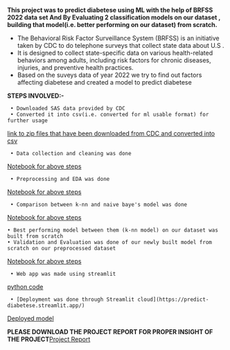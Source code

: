  **This project was to predict diabetese using ML with the help of BRFSS 2022 data set And By Evaluating 2 classification models on our dataset , building that model(i.e. better performing on our dataset) from scratch.**
 - The Behavioral Risk Factor Surveillance System (BRFSS) is an initiative taken by CDC to do telephone surveys that collect state data about U.S .
 - It is designed to collect state-specific data on various health-related behaviors among adults, including risk factors for chronic diseases, injuries, and preventive health practices.
 - Based on the suveys data of year 2022 we try to find out factors affecting diabetese and created a model to predict diabetese



 **STEPS INVOLVED:-**
 
	 • Downloaded SAS data provided by CDC
	 • Converted it into csv(i.e. converted for ml usable format) for further usage
[link to zip files that have been downloaded from CDC and converted into csv](https://github.com/Dipesh-Chaudhary/MLProjectDiabetesPredictionUsingBRFSS2022/tree/main/1%20ACCESSING%20SAS%20DATAS%20AND%20CONVERTING%20INTO%20CSV%20USING%20SAS%20STUDIO)



  
	 • Data collection and cleaning was done
[Notebook for above steps](https://github.com/Dipesh-Chaudhary/MLProjectDiabetesPredictionUsingBRFSS2022/blob/main/2%20Files%20of%20notebooks%20for%20different%20steps/1%20Data%20Collection%20and%20cleaning/22DataCollectionAndCleaning.ipynb)



  	 • Preprocessing and EDA was done
    
[Notebook for above steps](https://github.com/Dipesh-Chaudhary/MLProjectDiabetesPredictionUsingBRFSS2022/blob/main/2%20Files%20of%20notebooks%20for%20different%20steps/2%20Preprocessing%20With%20EDA/22PreprocessingAndEDA.ipynb)


    
	 • Comparison between k-nn and naive baye's model was done 
  [Notebook for above steps](https://github.com/Dipesh-Chaudhary/MLProjectDiabetesPredictionUsingBRFSS2022/blob/main/2%20Files%20of%20notebooks%20for%20different%20steps/3%20Model%20Selection/22Modelselection.ipynb)


  
  	• Best performing model between them (k-nn model) on our dataset was built from scratch
   	• Validation and Evaluation was done of our newly built model from scratch on our preprocessed dataset
[Notebook for above steps](https://github.com/Dipesh-Chaudhary/MLProjectDiabetesPredictionUsingBRFSS2022/blob/main/2%20Files%20of%20notebooks%20for%20different%20steps/4%20Model%20Building/22knnFromScratch.ipynb)
	

  

	 • Web app was made using streamlit 
[python code](https://github.com/Dipesh-Chaudhary/MLProjectDiabetesPredictionUsingBRFSS2022/blob/main/2%20Files%20of%20notebooks%20for%20different%20steps/5%20web%20app/DiabetesWebApp.py)

	 • [Deployment was done through Streamlit cloud](https://predict-diabetese.streamlit.app/)
  [Deployed model](https://predict-diabetese.streamlit.app/)

**PLEASE DOWNLOAD THE PROJECT REPORT FOR PROPER INSIGHT OF THE PROJECT**[Project Report](https://github.com/Dipesh-Chaudhary/MLProjectDiabetesPredictionUsingBRFSS2022/blob/main/FINAL%20REPORT%20ON%20DIABETES%20PREDICTION%20SYSTEM.docx)

